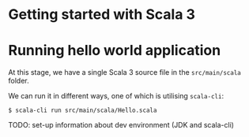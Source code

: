 # Getting started with Scala 3

# Running hello world application

At this stage, we have a single Scala 3 source file in
the `src/main/scala` folder.

We can run it in different ways, one of which is utilising
`scala-cli`:

```
$ scala-cli run src/main/scala/Hello.scala
```


TODO: set-up information about dev environment (JDK and scala-cli)

